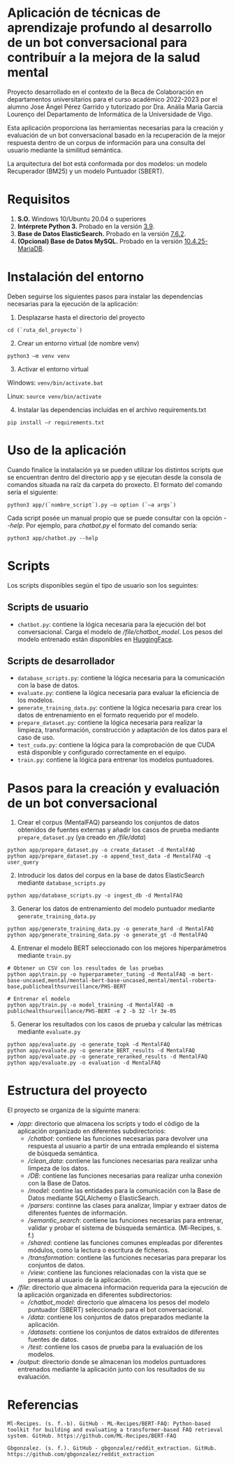 Aplicación de técnicas de aprendizaje profundo al desarrollo de un bot conversacional para contribuír a la mejora de la salud mental
=======

Proyecto desarrollado en el contexto de la Beca de Colaboración en departamentos universitarios para el curso académico 2022-2023 por el alumno Jose Ángel Pérez Garrido y tutorizado por Dra. Anália Maria Garcia Lourenço del Departamento de Informática de la Universidade de Vigo. 

Esta aplicación proporciona las herramientas necesarias para la creación y evaluación de un bot conversacional basado en la recuperación de la mejor respuesta dentro de un corpus de información para una consulta del usuario mediante la similitud semántica.

La arquitectura del bot está conformada por dos modelos: un modelo Recuperador (BM25) y un modelo Puntuador (SBERT). 


# Requisitos
1. **S.O.** Windows 10/Ubuntu 20.04 o superiores
2. **Intérprete Python 3.** Probado en la versión [3.9](https://www.python.org/downloads/release/python-390/).
3. **Base de Datos ElasticSearch.** Probado en la versión [7.6.2](https://www.elastic.co/es/downloads/past-releases/elasticsearch-7-6-2).
4. **(Opcional) Base de Datos MySQL.** Probado en la versión [10.4.25-MariaDB](https://mariadb.com/kb/en/mariadb-10425-release-notes/).


# Instalación del entorno
Deben seguirse los siguientes pasos para instalar las dependencias necesarias para la ejecución de la aplicación:

1. Desplazarse hasta el directorio del proyecto
```
cd (`ruta_del_proyecto`)
```

2. Crear un entorno virtual (de nombre venv)
```
python3 –m venv venv
```

3. Activar el entorno virtual

Windows: ```venv/bin/activate.bat```

Linux: ```source venv/bin/activate```

4. Instalar las dependencias incluídas en el archivo requirements.txt
```
pip install –r requirements.txt
```


# Uso de la aplicación
Cuando finalice la instalación ya se pueden utilizar los distintos scripts que se encuentran dentro del directorio app y se ejecutan desde la consola de comandos situada na raíz da carpeta do proxecto. El formato del comando sería el siguiente:

```
python3 app/(`nombre_script`).py –o option (`–a args`)
```

Cada script posée un manual propio que se puede consultar con la opción _--help_. Por ejemplo, para _chatbot.py_ el formato del comando sería:

```
python3 app/chatbot.py --help
```


# Scripts
Los scripts disponibles según el tipo de usuario son los seguintes:

## Scripts de usuario

* ```chatbot.py```: contiene la lógica necesaria para la ejecución del bot conversacional. Carga el modelo de _/file/chatbot_model_. Los pesos del modelo entrenado están disponibles en [HuggingFace](https://huggingface.co/Angel3245/PHS-BERT-finetuned-MentalFAQ).

## Scripts de desarrollador

* ```database_scripts.py```: contiene la lógica necesaria para la comunicación con la base de datos.
* ```evaluate.py```: contiene la lógica necesaria para evaluar la eficiencia de los modelos.
* ```generate_training_data.py```: contiene la lógica necesaria para crear los datos de entrenamiento en el formato requerido por el modelo.
* ```prepare_dataset.py```: contiene la lógica necesaria para realizar la limpieza, transformación, construcción y adaptación de los datos para el caso de uso.
* ```test_cuda.py```: contiene la lógica para la comprobación de que CUDA está disponible y configurado correctamente en el equipo.
* ```train.py```: contiene la lógica para entrenar los modelos puntuadores.

# Pasos para la creación y evaluación de un bot conversacional
1. Crear el corpus (MentalFAQ) parseando los conjuntos de datos obtenidos de fuentes externas y añadir los casos de prueba mediante ```prepare_dataset.py``` (ya creado en _/file/data_)

```
python app/prepare_dataset.py -o create_dataset -d MentalFAQ
python app/prepare_dataset.py -o append_test_data -d MentalFAQ -q user_query
```

2. Introducir los datos del corpus en la base de datos ElasticSearch mediante ```database_scripts.py```

```
python app/database_scripts.py -o ingest_db -d MentalFAQ
```

3. Generar los datos de entrenamiento del modelo puntuador mediante ```generate_training_data.py```

```
python app/generate_training_data.py -o generate_hard -d MentalFAQ
python app/generate_training_data.py -o generate_gt -d MentalFAQ
```

4. Entrenar el modelo BERT seleccionado con los mejores hiperparámetros mediante ```train.py```

```
# Obtener un CSV con los resultados de las pruebas
python app\train.py -o hyperparameter_tuning -d MentalFAQ -m bert-base-uncased,mental/mental-bert-base-uncased,mental/mental-roberta-base,publichealthsurveillance/PHS-BERT 

# Entrenar el modelo
python app/train.py -o model_training -d MentalFAQ -m publichealthsurveillance/PHS-BERT -e 2 -b 32 -lr 3e-05
```

5. Generar los resultados con los casos de prueba y calcular las métricas mediante ```evaluate.py```

```
python app/evaluate.py -o generate_topk -d MentalFAQ
python app/evaluate.py -o generate_BERT_results -d MentalFAQ
python app/evaluate.py -o generate_reranked_results -d MentalFAQ
python app/evaluate.py -o evaluation -d MentalFAQ
```

# Estructura del proyecto
El proyecto se organiza de la siguinte manera:

*	_/app_: directorio que almacena los scripts y todo el código de la aplicación organizado en diferentes subdirectorios:
    *   _/chatbot_: contiene las funciones necesarias para devolver una respuesta al usuario a partir de una entrada empleando el sistema de búsqueda semántica.
    *	_/clean_data_: contiene las funciones necesarias para realizar unha limpeza de los datos.
    *	_/DB_: contiene las funciones necesarias para realizar unha conexión con la Base de Datos.
    *	_/model_: contine las entidades para la comunicación con la Base de Datos mediante SQLAlchemy o ElasticSearch.
    *	_/parsers_: continne las clases para analizar, limpiar y extraer datos de diferentes fuentes de información.
    *	_/semantic_search_: contiene las funciones necesarias para entrenar, validar y probar el sistema de búsqueda semántica. (Ml-Recipes, s. f.)
    *	_/shared_: contiene las funciones comunes empleadas por diferentes módulos, como la lectura o escritura de ficheros.
    *	_/transformation_: contiene las funciones necesarias para preparar los conjuntos de datos.
    *	_/view_: contiene las funciones relacionadas con la vista que se presenta al usuario de la aplicación.
*	_/file_: directorio que almacena información requerida para la ejecución de la aplicación organizada en diferentes subdirectorios:
    *	_/chatbot_model_: directorio que almacena los pesos del modelo puntuador (SBERT) seleccionado para el bot conversacional.
    *	_/data_: contiene los conjuntos de datos preparados mediante la aplicación.
    *	_/datasets_: contiene los conjuntos de datos extraídos de diferentes fuentes de datos.
    *	_/test_: contiene los casos de prueba para la evaluación de los modelos.
*	_/output_: directorio donde se almacenan los modelos puntuadores entrenados mediante la aplicación junto con los resultados de su evaluación.


# Referencias
```
Ml-Recipes. (s. f.-b). GitHub - ML-Recipes/BERT-FAQ: Python-based toolkit for building and evaluating a transformer-based FAQ retrieval system. GitHub. https://github.com/ML-Recipes/BERT-FAQ

Gbgonzalez. (s. f.). GitHub - gbgonzalez/reddit_extraction. GitHub. https://github.com/gbgonzalez/reddit_extraction
```
